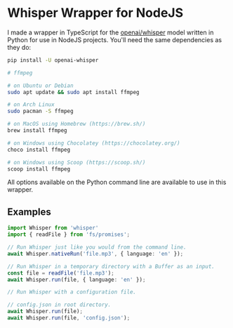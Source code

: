 # Whisper Wrapper for NodeJS

I made a wrapper in TypeScript for the [openai/whisper](https://github.com/openai/whisper) model written in Python for use in NodeJS projects. You'll need the same dependencies as they do:
```bash
pip install -U openai-whisper

# ffmpeg

# on Ubuntu or Debian
sudo apt update && sudo apt install ffmpeg

# on Arch Linux
sudo pacman -S ffmpeg

# on MacOS using Homebrew (https://brew.sh/)
brew install ffmpeg

# on Windows using Chocolatey (https://chocolatey.org/)
choco install ffmpeg

# on Windows using Scoop (https://scoop.sh/)
scoop install ffmpeg
```

All options available on the Python command line are available to use in this wrapper.

## Examples
```typescript
import Whisper from 'whisper'
import { readFile } from 'fs/promises';

// Run Whisper just like you would from the command line.
await Whisper.nativeRun('file.mp3', { language: 'en' });

// Run Whisper in a temporary directory with a Buffer as an input.
const file = readFile('file.mp3');
await Whisper.run(file, { language: 'en' });

// Run Whisper with a configuration file.

// config.json in root directory.
await Whisper.run(file);
await Whisper.run(file, 'config.json');
```